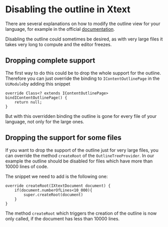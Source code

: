 # Disabling the outline in Xtext
There are several explanations on how to modify the outline view for your language, for example in the official [documentation](https://eclipse.org/Xtext/documentation/310_eclipse_support.html#outline).

Disabling the outline could sometimes be desired, as with very large files it takes very long to compute and the editor freezes.

## Dropping complete support
The first way to do this could be to drop the whole support for the outline. Therefore you can just override the binding to `IContentOutlinePage` in the `UiModule`by adding this snippet
```
override Class<? extends IContentOutlinePage> bindIContentOutlinePage() {
	return null;
}
```

But with this overridden binding the outline is gone for every file of your language, not only for the large ones. 

## Dropping the support for some files
If you want to drop the support of the outline just for very large files, you can override the method `createRoot` of the `OutlineTreeProvider`. In our example the outline should be disabled for files which have more than 10000 lines of code.

The snippet we need to add is the following one:
```
override createRoot(IXtextDocument document) {
    if(document.numberOfLines<10_000){
        super.createRoot(document)
    }
}
```

The method `createRoot` which triggers the creation of the outline is now only called, if the document has less than 10000 lines. 